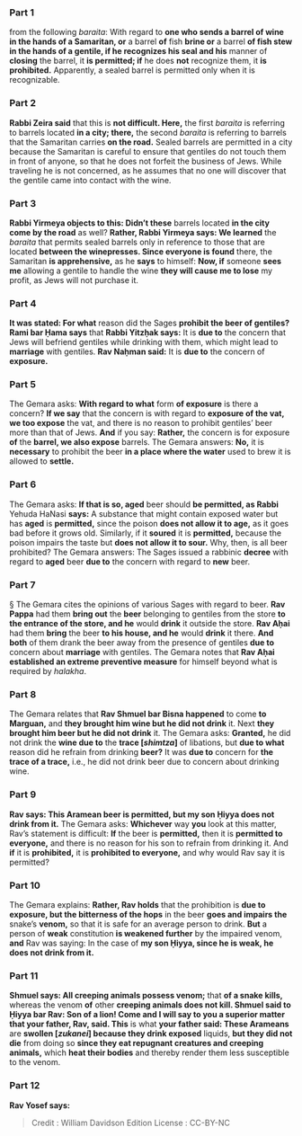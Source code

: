 
### Part 1
from the following <i>baraita</i>: With regard to <b>one who sends a barrel of wine in the hands of a Samaritan, or</b> a barrel <b>of</b> fish <b>brine or</b> a barrel <b>of fish stew in the hands of a gentile, if he recognizes his seal and his</b> manner of <b>closing</b> the barrel, it <b>is permitted; if</b> he does <b>not</b> recognize them, it <b>is prohibited.</b> Apparently, a sealed barrel is permitted only when it is recognizable.

### Part 2
<b>Rabbi Zeira said</b> that this is <b>not difficult. Here,</b> the first <i>baraita</i> is referring to barrels located <b>in a city; there,</b> the second <i>baraita</i> is referring to barrels that the Samaritan carries <b>on the road.</b> Sealed barrels are permitted in a city because the Samaritan is careful to ensure that gentiles do not touch them in front of anyone, so that he does not forfeit the business of Jews. While traveling he is not concerned, as he assumes that no one will discover that the gentile came into contact with the wine.

### Part 3
<b>Rabbi Yirmeya objects to this: Didn’t these</b> barrels located <b>in the city come by the road</b> as well? <b>Rather, Rabbi Yirmeya says: We learned</b> the <i>baraita</i> that permits sealed barrels only in reference to those that are located <b>between the winepresses. Since everyone is found</b> there, the Samaritan <b>is apprehensive,</b> as he <b>says</b> to himself: <b>Now, if</b> someone <b>sees me</b> allowing a gentile to handle the wine <b>they will cause me to lose</b> my profit, as Jews will not purchase it.

### Part 4
<b>It was stated: For what</b> reason did the Sages <b>prohibit the beer of gentiles? Rami bar Ḥama says</b> that <b>Rabbi Yitzḥak says:</b> It is <b>due to</b> the concern that Jews will befriend gentiles while drinking with them, which might lead to <b>marriage</b> with gentiles. <b>Rav Naḥman said:</b> It is <b>due to</b> the concern of <b>exposure.</b>

### Part 5
The Gemara asks: <b>With regard to what</b> form <b>of exposure</b> is there a concern? <b>If we say</b> that the concern is with regard to <b>exposure of the vat, we too expose</b> the vat, and there is no reason to prohibit gentiles’ beer more than that of Jews. <b>And</b> if you say: <b>Rather,</b> the concern is for exposure <b>of</b> the <b>barrel, we also expose</b> barrels. The Gemara answers: <b>No,</b> it is <b>necessary</b> to prohibit the beer <b>in a place where the water</b> used to brew it is allowed to <b>settle.</b>

### Part 6
The Gemara asks: <b>If that is so, aged</b> beer should <b>be permitted, as Rabbi</b> Yehuda HaNasi <b>says:</b> A substance that might contain exposed water but has <b>aged</b> is <b>permitted,</b> since the poison <b>does not allow it to age,</b> as it goes bad before it grows old. Similarly, if it <b>soured</b> it is <b>permitted,</b> because the poison impairs the taste but <b>does not allow it to sour.</b> Why, then, is all beer prohibited? The Gemara answers: The Sages issued a rabbinic <b>decree</b> with regard to <b>aged</b> beer <b>due to</b> the concern with regard to <b>new</b> beer.

### Part 7
§ The Gemara cites the opinions of various Sages with regard to beer. <b>Rav Pappa</b> had them <b>bring out</b> the <b>beer</b> belonging to gentiles from the store <b>to the entrance of the store, and he</b> would <b>drink</b> it outside the store. <b>Rav Aḥai</b> had them <b>bring</b> the beer <b>to his house, and he</b> would <b>drink</b> it there. <b>And both</b> of them drank the beer away from the presence of gentiles <b>due to</b> concern about <b>marriage</b> with gentiles. The Gemara notes that <b>Rav Aḥai established an extreme preventive measure</b> for himself beyond what is required by <i>halakha</i>.

### Part 8
The Gemara relates that <b>Rav Shmuel bar Bisna happened</b> to come <b>to Marguan,</b> and <b>they brought him wine but he did not drink</b> it. Next <b>they brought him beer but he did not drink</b> it. The Gemara asks: <b>Granted,</b> he did not drink the <b>wine due to</b> the <b>trace [<i>shimtza</i>]</b> of libations, but <b>due to what</b> reason did he refrain from drinking <b>beer?</b> It was <b>due to</b> concern for <b>the trace of a trace,</b> i.e., he did not drink beer due to concern about drinking wine.

### Part 9
<b>Rav says: This Aramean beer is permitted, but my son Ḥiyya does not drink from it.</b> The Gemara asks: <b>Whichever</b> way <b>you</b> look at this matter, Rav’s statement is difficult: <b>If</b> the beer is <b>permitted,</b> then it is <b>permitted to everyone,</b> and there is no reason for his son to refrain from drinking it. And <b>if</b> it is <b>prohibited,</b> it is <b>prohibited to everyone,</b> and why would Rav say it is permitted?

### Part 10
The Gemara explains: <b>Rather, Rav holds</b> that the prohibition is <b>due to exposure, but the bitterness of the hops</b> in the beer <b>goes and impairs the</b> snake’s <b>venom,</b> so that it is safe for an average person to drink. <b>But</b> a person of <b>weak</b> constitution <b>is weakened further</b> by the impaired venom, <b>and</b> Rav was saying: In the case of <b>my son Ḥiyya, since he is weak, he does not drink from it.</b>

### Part 11
<b>Shmuel says: All creeping animals possess venom;</b> that <b>of a snake kills,</b> whereas the venom <b>of</b> other <b>creeping animals does not kill. Shmuel said to Ḥiyya bar Rav: Son of a lion! Come and I will say to you a superior matter that your father, Rav, said. This</b> is what <b>your father said: These Arameans</b> are <b>swollen [<i>zukanei</i>] because they drink exposed</b> liquids, <b>but they did not die</b> from doing so <b>since they eat repugnant creatures and creeping animals,</b> which <b>heat their bodies</b> and thereby render them less susceptible to the venom.

### Part 12
<b>Rav Yosef says:</b>

>Credit : William Davidson Edition
>License : CC-BY-NC